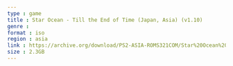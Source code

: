 ```yaml
---
type : game
title : Star Ocean - Till the End of Time (Japan, Asia) (v1.10)
genre : 
format : iso
region : asia
link : https://archive.org/download/PS2-ASIA-ROMS321COM/Star%20Ocean%20-%20Till%20the%20End%20of%20Time%20%28Japan%2C%20Asia%29%20%28v1.10%29.7z
size : 2.3GB
---
```

